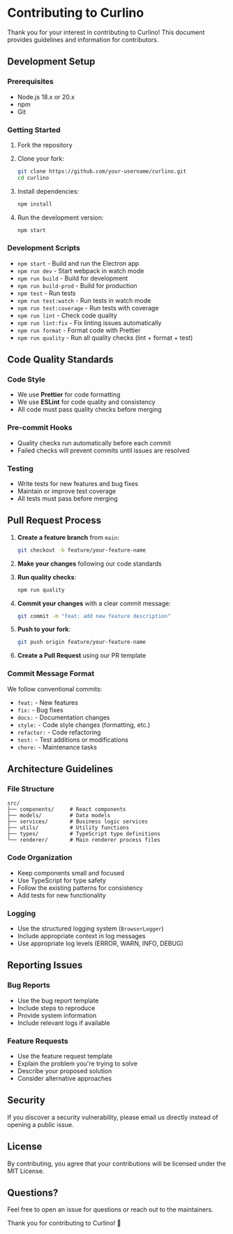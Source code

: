 # Contributing to Curlino

Thank you for your interest in contributing to Curlino! This document provides guidelines and information for contributors.

## Development Setup

### Prerequisites

- Node.js 18.x or 20.x
- npm
- Git

### Getting Started

1. Fork the repository
2. Clone your fork:

   ```bash
   git clone https://github.com/your-username/curlino.git
   cd curlino
   ```

3. Install dependencies:

   ```bash
   npm install
   ```

4. Run the development version:
   ```bash
   npm start
   ```

### Development Scripts

- `npm start` - Build and run the Electron app
- `npm run dev` - Start webpack in watch mode
- `npm run build` - Build for development
- `npm run build-prod` - Build for production
- `npm test` - Run tests
- `npm run test:watch` - Run tests in watch mode
- `npm run test:coverage` - Run tests with coverage
- `npm run lint` - Check code quality
- `npm run lint:fix` - Fix linting issues automatically
- `npm run format` - Format code with Prettier
- `npm run quality` - Run all quality checks (lint + format + test)

## Code Quality Standards

### Code Style

- We use **Prettier** for code formatting
- We use **ESLint** for code quality and consistency
- All code must pass quality checks before merging

### Pre-commit Hooks

- Quality checks run automatically before each commit
- Failed checks will prevent commits until issues are resolved

### Testing

- Write tests for new features and bug fixes
- Maintain or improve test coverage
- All tests must pass before merging

## Pull Request Process

1. **Create a feature branch** from `main`:

   ```bash
   git checkout -b feature/your-feature-name
   ```

2. **Make your changes** following our code standards

3. **Run quality checks**:

   ```bash
   npm run quality
   ```

4. **Commit your changes** with a clear commit message:

   ```bash
   git commit -m "feat: add new feature description"
   ```

5. **Push to your fork**:

   ```bash
   git push origin feature/your-feature-name
   ```

6. **Create a Pull Request** using our PR template

### Commit Message Format

We follow conventional commits:

- `feat:` - New features
- `fix:` - Bug fixes
- `docs:` - Documentation changes
- `style:` - Code style changes (formatting, etc.)
- `refactor:` - Code refactoring
- `test:` - Test additions or modifications
- `chore:` - Maintenance tasks

## Architecture Guidelines

### File Structure

```
src/
├── components/     # React components
├── models/         # Data models
├── services/       # Business logic services
├── utils/          # Utility functions
├── types/          # TypeScript type definitions
└── renderer/       # Main renderer process files
```

### Code Organization

- Keep components small and focused
- Use TypeScript for type safety
- Follow the existing patterns for consistency
- Add tests for new functionality

### Logging

- Use the structured logging system (`BrowserLogger`)
- Include appropriate context in log messages
- Use appropriate log levels (ERROR, WARN, INFO, DEBUG)

## Reporting Issues

### Bug Reports

- Use the bug report template
- Include steps to reproduce
- Provide system information
- Include relevant logs if available

### Feature Requests

- Use the feature request template
- Explain the problem you're trying to solve
- Describe your proposed solution
- Consider alternative approaches

## Security

If you discover a security vulnerability, please email us directly instead of opening a public issue.

## License

By contributing, you agree that your contributions will be licensed under the MIT License.

## Questions?

Feel free to open an issue for questions or reach out to the maintainers.

Thank you for contributing to Curlino! 🚀
